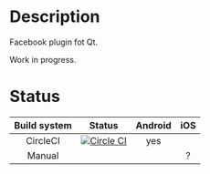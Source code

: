 Description
======================

Facebook plugin fot Qt.

Work in progress.

Status
======

| Build system| Status                                                                                                                                                               | Android | iOS |
|:-----------:|:--------------------------------------------------------------------------------------------------------------------------------------------------------------------:|:-------:|:---:|
| CircleCI    | [![Circle CI](https://circleci.com/gh/NicolasTr/qt-plugin-facebook/tree/develop.png?style=badge)](https://circleci.com/gh/NicolasTr/qt-plugin-facebook/tree/develop) |   yes   |     |
| Manual      |                                                                                                                                                                      |         |  ?  |
